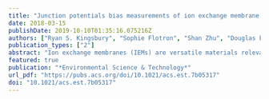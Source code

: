 ```yaml
---
title: "Junction potentials bias measurements of ion exchange membrane permselectivity"
date: 2018-03-15
publishDate: 2019-10-10T01:35:16.075216Z
authors: ["Ryan S. Kingsbury", "Sophie Flotron", "Shan Zhu", "Douglas F. Call", "Orlando Coronell"]
publication_types: ["2"]
abstract: "Ion exchange membranes (IEMs) are versatile materials relevant to a variety of water and waste treatment, energy production, and industrial separation processes. The defining characteristic of IEMs is their ability to selectively allow positive or negative ions to permeate, which is referred to as permselectivity. Measured values of permselectivity that equal unity (corresponding to a perfectly selective membrane) or exceed unity (theoretically impossible) have been reported for cation exchange membranes (CEMs). Such nonphysical results call into question our ability to correctly measure this crucial membrane property. Because weighing errors, temperature, and measurement uncertainty have been shown to not explain these anomalous permselectivity results, we hypothesized that a possible explanation are junction potentials that occur at the tips of reference electrodes. In this work, we tested this hypothesis by comparing permselectivity values obtained from bare Ag/AgCl wire electrodes (which have no junction) to values obtained from single-junction reference electrodes containing two different electrolytes. We show that permselectivity values obtained using reference electrodes with junctions were greater than unity for CEMs. In contrast, electrodes without junctions always produced permselectivities lower than unity. Electrodes with junctions also resulted in artificially low permselectivity values for AEMs compared to electrodes without junctions. Thus, we conclude that junctions in reference electrodes introduce two biases into results in the IEM literature: (i) permselectivity values larger than unity for CEMs and (ii) lower permselectivity values for AEMs compared to those for CEMs. These biases can be avoided by using electrodes without a junction."
featured: true
publication: "*Environmental Science & Technology*"
url_pdf: "https://pubs.acs.org/doi/10.1021/acs.est.7b05317"
doi: "10.1021/acs.est.7b05317"
---
```


